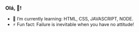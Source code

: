### Olá, 👋!

- 🌱 I’m currently learning: HTML, CSS, JAVASCRIPT, NODE.
- ⚡ Fun fact: Failure is inevitable when you have no attitude!

